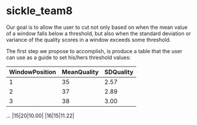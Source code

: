 sickle_team8
============

Our goal is to allow the user to cut not only based on when the mean value of a window falls below a threshold, but also when the standard deviation or variance of the quality scores in a window exceeds some threshold.

The first step we propose to accomplish, is produce a table that the user can use as a guide to set his/hers threshold values:

|WindowPosition|MeanQuality|SDQuality|
| ------------ | --------- | ------- |
|1|35|2.57|
|2|37|2.89|
|3|38|3.00|
...
|15|20|10.00|
|16|15|11.22|

